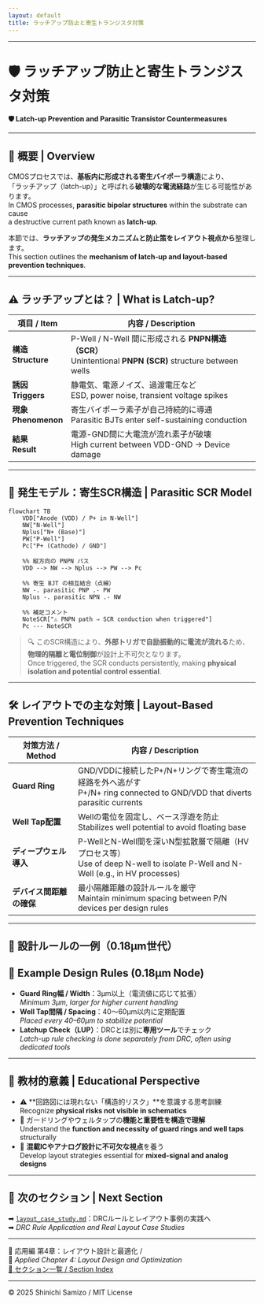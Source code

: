 ```yaml
---
layout: default
title: ラッチアップ防止と寄生トランジスタ対策
---
```


---

# 🛡️ ラッチアップ防止と寄生トランジスタ対策  
**🛡️ Latch-up Prevention and Parasitic Transistor Countermeasures**

---

## 📘 概要 | Overview

CMOSプロセスでは、**基板内に形成される寄生バイポーラ構造**により、  
「ラッチアップ（latch-up）」と呼ばれる**破壊的な電流経路**が生じる可能性があります。  
In CMOS processes, **parasitic bipolar structures** within the substrate can cause  
a destructive current path known as **latch-up**.

本節では、**ラッチアップの発生メカニズムと防止策をレイアウト視点から**整理します。  
This section outlines the **mechanism of latch-up and layout-based prevention techniques**.

---

## ⚠️ ラッチアップとは？ | What is Latch-up?

| 項目 / Item | 内容 / Description |
|-------------|---------------------|
| **構造<br>Structure** | P-Well / N-Well 間に形成される **PNPN構造（SCR）**<br>Unintentional **PNPN (SCR)** structure between wells |
| **誘因<br>Triggers** | 静電気、電源ノイズ、過渡電圧など<br>ESD, power noise, transient voltage spikes |
| **現象<br>Phenomenon** | 寄生バイポーラ素子が自己持続的に導通<br>Parasitic BJTs enter self-sustaining conduction |
| **結果<br>Result** | 電源-GND間に大電流が流れ素子が破壊<br>High current between VDD-GND → Device damage |

---

## 🔬 発生モデル：寄生SCR構造 | Parasitic SCR Model

```mermaid
flowchart TB
    VDD["Anode (VDD) / P+ in N-Well"]
    NW["N-Well"]
    Nplus["N+ (Base)"]
    PW["P-Well"]
    Pc["P+ (Cathode) / GND"]

    %% 縦方向の PNPN パス
    VDD --> NW --> Nplus --> PW --> Pc

    %% 寄生 BJT の相互結合（点線）
    NW -. parasitic PNP .- PW
    Nplus -. parasitic NPN .- NW

    %% 補足コメント
    NoteSCR["⚠️ PNPN path ⇒ SCR conduction when triggered"]
    Pc --- NoteSCR
```

> 🔍 このSCR構造により、**外部トリガで自励振動的に電流が流れる**ため、  
> **物理的隔離と電位制御**が設計上不可欠となります。  
> Once triggered, the SCR conducts persistently, making **physical isolation and potential control essential**.

---

## 🛠️ レイアウトでの主な対策 | Layout-Based Prevention Techniques

| 対策方法 / Method | 内容 / Description |
|-------------------|---------------------|
| **Guard Ring** | GND/VDDに接続したP+/N+リングで寄生電流の経路を外へ逃がす<br>P+/N+ ring connected to GND/VDD that diverts parasitic currents |
| **Well Tap配置** | Wellの電位を固定し、ベース浮遊を防止<br>Stabilizes well potential to avoid floating base |
| **ディープウェル導入** | P-WellとN-Well間を深いN型拡散層で隔離（HVプロセス等）<br>Use of deep N-well to isolate P-Well and N-Well (e.g., in HV processes) |
| **デバイス間距離の確保** | 最小隔離距離の設計ルールを厳守<br>Maintain minimum spacing between P/N devices per design rules |

---

## 📐 設計ルールの一例（0.18μm世代）  
## 📐 Example Design Rules (0.18μm Node)

- **Guard Ring幅 / Width**：3μm以上（電流値に応じて拡張）  
  *Minimum 3μm, larger for higher current handling*
- **Well Tap間隔 / Spacing**：40〜60μm以内に定期配置  
  *Placed every 40–60μm to stabilize potential*
- **Latchup Check（LUP）**：DRCとは別に**専用ツール**でチェック  
  *Latch-up rule checking is done separately from DRC, often using dedicated tools*

---

## 🎯 教材的意義 | Educational Perspective

- ⚠️ **回路図には現れない「構造的リスク」**を意識する思考訓練  
  Recognize **physical risks not visible in schematics**
- 🧩 ガードリングやウェルタップの**機能と重要性を構造で理解**  
  Understand the **function and necessity of guard rings and well taps** structurally
- 📐 **混載ICやアナログ設計に不可欠な視点**を養う  
  Develop layout strategies essential for **mixed-signal and analog designs**

---

## 🔗 次のセクション | Next Section

➡ [`layout_case_study.md`](./layout_case_study.md)：DRCルールとレイアウト事例の実践へ  
➡ *DRC Rule Application and Real Layout Case Studies*

---

🧱 応用編 第4章：レイアウト設計と最適化 /  
🧱 *Applied Chapter 4: Layout Design and Optimization*  
[📘 セクション一覧 / Section Index](../d_chapter4_layout_optimization/README.md)

---

© 2025 Shinichi Samizo / MIT License
